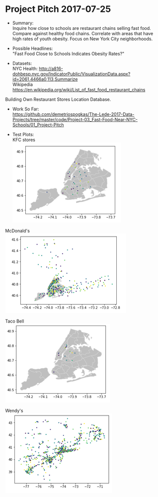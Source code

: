 # Project Pitch 2017-07-25

- Summary:  
Inquire how close to schools are restaurant chains selling fast food.
Compare against healthy food chains.
Correlate with areas that have high rates of youth obesity.
Focus on New York City neighborhoods. 

- Possible Headlines:  
"Fast Food Close to Schools Indicates Obesity Rates?"

- Datasets:  
NYC Health: http://a816-dohbesp.nyc.gov/IndicatorPublic/VisualizationData.aspx?id=2061,4466a0,113,Summarize  
Wikipedia https://en.wikipedia.org/wiki/List_of_fast_food_restaurant_chains

Building Own Restaurant Stores Location Database.

- Work So Far:  
https://github.com/demetriospogkas/The-Lede-2017-Data-Projects/tree/master/code/Project-03_Fast-Food-Near-NYC-Schools/01_Project-Pitch

- Test Plots:  
KFC stores  
![](https://raw.githubusercontent.com/demetriospogkas/The-Lede-2017-Data-Projects/master/code/Project-03_Fast-Food-Near-NYC-Schools/01_Project-Pitch/04-Test-KFC.png)

McDonald's  
![](https://raw.githubusercontent.com/demetriospogkas/The-Lede-2017-Data-Projects/master/code/Project-03_Fast-Food-Near-NYC-Schools/01_Project-Pitch/04-Test-McDonalds.png)

Taco Bell  
![](https://raw.githubusercontent.com/demetriospogkas/The-Lede-2017-Data-Projects/master/code/Project-03_Fast-Food-Near-NYC-Schools/01_Project-Pitch/04-Test-Taco-Bell.png)

Wendy's  
![](https://raw.githubusercontent.com/demetriospogkas/The-Lede-2017-Data-Projects/master/code/Project-03_Fast-Food-Near-NYC-Schools/01_Project-Pitch/04-Test-Wendys.png)